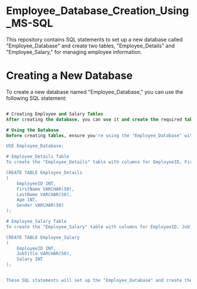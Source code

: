 # Employee_Database_Creation_Using_MS-SQL
This repository contains SQL statements to set up a new database called "Employee_Database" and create two tables, "Employee_Details" and "Employee_Salary," for managing employee information.

# Creating a New Database
To create a new database named "Employee_Database," you can use the following SQL statement:

```sql CREATE DATABASE Employee_Database;

# Creating Employee and Salary Tables
After creating the database, you can use it and create the required tables. The following SQL statements demonstrate how to create the "Employee_Details" and "Employee_Salary" tables:

# Using the Database
Before creating tables, ensure you're using the "Employee_Database" with the following SQL statement:

USE Employee_Database;

# Employee_Details Table
To create the "Employee_Details" table with columns for EmployeeID, FirstName, LastName, Age, and Gender, use this SQL statement:

CREATE TABLE Employee_Details
(
	EmployeeID INT,
    FirstName VARCHAR(50),
    LastName VARCHAR(50),
    Age INT,
    Gender VARCHAR(50)
);

# Employee_Salary Table
To create the "Employee_Salary" table with columns for EmployeeID, JobTitle, and Salary, use the following SQL statement:

CREATE TABLE Employee_Salary
(
    EmployeeID INT,
    JobTitle VARCHAR(50),
    Salary INT
);


These SQL statements will set up the "Employee_Database" and create the necessary tables for managing employee details and salaries. You can now insert, update, and retrieve data within these tables as needed for your project.
